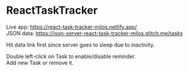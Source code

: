 # ReactTaskTracker

Live app: https://react-task-tracker-milos.netlify.app/<br>
JSON data: https://json-server-react-task-tracker-milos.glitch.me/tasks

Hit data link first since server goes to sleep due to inactivity.

Double left-click on Task to enable/disable reminder.<br>
Add new Task or remove it.
